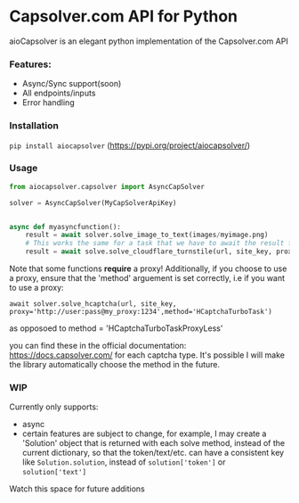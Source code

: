 # Capsolver.com API for Python
aioCapsolver is an elegant python implementation of the Capsolver.com API

### Features:
* Async/Sync support(soon)
* All endpoints/inputs
* Error handling

### Installation
```pip install aiocapsolver```
(https://pypi.org/project/aiocapsolver/)
### Usage

```python
from aiocapsolver.capsolver import AsyncCapSolver

solver = AsyncCapSolver(MyCapSolverApiKey)


async def myasyncfunction():
    result = await solver.solve_image_to_text(images/myimage.png)
    # This works the same for a task that we have to await the result for, it is done automatically!
    result = await solve.solve_cloudflare_turnstile(url, site_key, proxy)
```

Note that some functions **require** a proxy!
Additionally, if you choose to use a proxy, ensure that the 'method' arguement is set correctly, i.e if you want to use a proxy:
```
await solver.solve_hcaptcha(url, site_key, proxy='http://user:pass@my_proxy:1234',method='HCaptchaTurboTask')
```
as opposoed to method = 'HCaptchaTurboTaskProxyLess'

you can find these in the official documentation: https://docs.capsolver.com/ for each captcha type. It's possible I will make the library automatically choose the method in the future.

### WIP
Currently only supports:
* async
* certain features are subject to change, for example, I may create a 'Solution' object that is returned with each solve method, instead of the current dictionary, so that the token/text/etc. can have a consistent key like `Solution.solution`, instead of `solution['token']` or `solution['text']`

Watch this space for future additions
